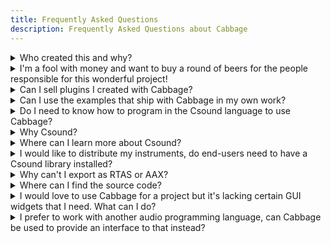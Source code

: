 ```yaml
---
title: Frequently Asked Questions
description: Frequently Asked Questions about Cabbage
---
```



<details>
  <summary>Who created this and why?</summary>
  <p>Cabbage is the work of a very small team of musicians and composers, each with a unique and equally questionable skill-set. The goal is to provide users with the tools to expand closed source commercial DAWS with their own audio plugins, thus promoting new levels of expression and freedom for the musician/producer.</p>
  <p>Open source developers have constantly struggled with the ethos of closed source projects; composers and musicians shouldn't have to. We believe Cabbage serves as a good example of how these disparate cultures can be brought a little bit closer, and how open source audio software can live side by side and compete with the best the music industry can throw at it.</p>
  <p><strong>Head of Cabbage:</strong> Rory Walsh</p>
  <p><strong>Sound Designer:</strong> Iain McCurdy</p>
  <p><strong>Web Developer:</strong> Gordon Boyle</p>
  <p>Special thanks to Øyvind Brandtsegg, Giorgio Zucco, Dave Phillips, Damien Rennick, fallTx, Andy Filebrown, Keven Walsh, Micah Frank, Victor Lazzarini, Steven Yi, Iain McCurdy, Rafael Gomez and everyone on the Csound, Cabbage, and iPlug2 mailing lists.</p>
</details>

<details>
  <summary>I'm a fool with money and want to buy a round of beers for the people responsible for this wonderful project!</summary>
  <p>No problem! You can donate to the project using the link below.</p>
  <form action="https://www.paypal.com/cgi-bin/webscr" method="post" target="_top">
    <input type="hidden" name="cmd" value="_s-xclick" />
    <input type="image" src="https://www.paypalobjects.com/en_US/i/btn/btn_donateCC_LG.gif" width="150" height="40" name="submit" alt="Donate with PayPal" />
</form>

</details>
<details>
  <summary>Can I sell plugins I created with Cabbage?</summary>
  <p>Yes. You are free to distribute and sell your Cabbage instruments. You can sell, without restriction, anything you create with Cabbage.</p>
  <p>If you wish to release commercial products that prevent end users from accessing your Csound code, please contact Rory Walsh via the <a href="https://forum.cabbageaudio.com">Cabbage Forum</a> for more details.</p>
</details>

<details>
  <summary>Can I use the examples that ship with Cabbage in my own work?</summary>
  <p>The examples that ship with Cabbage are licensed under the Creative Commons - Attribution-NonCommercial-ShareAlike 4.0 International license. This means that you may use them for non-commercial work as long as you credit the author, Iain McCurdy, and share your modified code. You are not permitted to use them in any commercial plugins. More details of the license can be found <a href="https://creativecommons.org/licenses/by-nc-sa/4.0/legalcode">here</a>.</p>
</details>

<details>
  <summary>Do I need to know how to program in the Csound language to use Cabbage?</summary>
  <p>No. Cabbage ships with lots of instruments that you can use 'out of the box'. If, however, you wish to develop your own instruments you will need to learn the Csound language. Tutorials are provided in the 'Learning' section of this site.</p>
</details>

<details>
  <summary>Why Csound?</summary>
  <p>Csound is one of the oldest and most extensive audio programming languages in the world. It is still being actively developed by a team of dedicated programmers and has a huge user base. Csound has over 20 years worth of examples to play with and maintains backwards compatibility, meaning you can still render music written in the 80's with the latest version.</p>
  <p>Csound can run on iOS, Android, Raspberry PIs, Eurorack modules, commercial synthesizers, and a host of games engines. Its low-level C code makes it extremely fast, which is why Csound was chosen as the implementation language for Cabbage.</p>
</details>

<details>
  <summary>Where can I learn more about Csound?</summary>
  <p>The learning section of this site features a brief introduction to Csound, along with several video tutorials. You can also visit the <a href="http://csound.github.io/">Csound Website</a> where you'll find extensive resources, articles, and the reference manual with over 1500 code examples.</p>
</details>

<details>
  <summary>I would like to distribute my instruments, do end-users need to have a Csound library installed?</summary>
  <p>Cabbage instruments depend on the Csound library. To avoid requiring end-users to pre-install Csound, you can distribute the Csound library with your instruments. The best way to do this is to create an installer that installs both Csound and your Cabbage files. There are several package builders for both OSX and Windows to create these installers.</p>
</details>

<details>
  <summary>Why can't I export as RTAS or AAX?</summary>
  <p>Quite simple, I don't have a version of Protools. Testing and developing plugins for a DAW I don't own is rather futile.</p>
</details>

<details>
  <summary>Where can I find the source code?</summary>
  <p>The source is available on <a href="https://github.com/rorywalsh/cabbage"><i class="icon icon-github-circled"></i> Github</a>. Note that you will also need to acquire a copy of the <a href="http://www.steinberg.net/en/company/developers.html"><i class="icon icon-vst"></i> VST SDK</a> from Steinberg.</p>
</details>

<details>
  <summary>I would love to use Cabbage for a project but it's lacking certain GUI widgets that I need. What can I do?</summary>
  <p>You can request that we develop the widget for you. If it is useful to the entire Cabbage community, we would be happy to add it. If it is a specialized widget for a one-off project, we may need some convincing. We are not above monetary bribes!</p>
</details>

<details>
  <summary>I prefer to work with another audio programming language, can Cabbage be used to provide an interface to that instead?</summary>
  <p>Cabbage makes use of the iPlug2 plugin framework, which allows developers to design their own audio plugins or apps, but the use of Csound is pretty deeply integrated. However, with a little time and effort it should be possible to open the system up to use other languages.</p>
</details>
